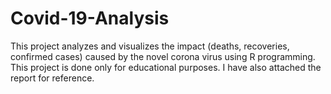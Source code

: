 # Covid-19-Analysis
This project analyzes and visualizes the impact (deaths,
recoveries, confirmed cases) caused by the novel corona virus using R programming. 
This project is done only for educational purposes. I have also attached the report for reference.
